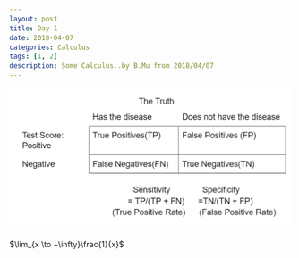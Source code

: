 ```yaml
---
layout: post
title: Day 1
date: 2018-04-07
categories: Calculus
tags: [1, 2]
description: Some Calculus..by B.Mu from 2018/04/07
---
```


![avatar](/temp/test.png)

$\lim_{x \to +\infty}\frac{1}{x}$











